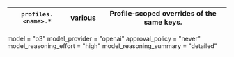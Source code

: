 | `profiles.<name>.*` | various | Profile‑scoped overrides of the same keys. |
| ------------------- | ------- | ------------------------------------------ |



model = "o3"
model_provider = "openai"
approval_policy = "never"
model_reasoning_effort = "high"
model_reasoning_summary = "detailed"


